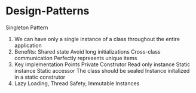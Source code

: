 # Design-Patterns
Singleton Pattern 
1) We can have only a single instance of a class throughout the entire application
2) Benefits: 
    Shared state
    Avoid long initializations
    Cross-class communication
    Perfectly represents unique items 
4) Key implementation Points
    Private Construtor
    Read only instance
    Static instance 
    Static accessor
    The class should be sealed 
    Instance initalized in a static construtor 
5) Lazy Loading, Thread Safety, Immutable Instances
